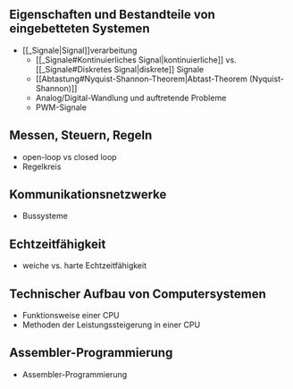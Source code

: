 
## Eigenschaften und Bestandteile von eingebetteten Systemen

- [[_Signale|Signal]]verarbeitung 
  - [[_Signale#Kontinuierliches Signal|kontinuierliche]] vs. [[_Signale#Diskretes Signal|diskrete]] Signale 
  - [[Abtastung#Nyquist-Shannon-Theorem|Abtast-Theorem (Nyquist-Shannon)]]
  - Analog/Digital-Wandlung und auftretende Probleme
  - PWM-Signale

## Messen, Steuern, Regeln

- open-loop vs closed loop
- Regelkreis

## Kommunikationsnetzwerke

- Bussysteme

## Echtzeitfähigkeit

- weiche vs. harte Echtzeitfähigkeit

## Technischer Aufbau von Computersystemen

- Funktionsweise einer CPU
- Methoden der Leistungssteigerung in einer CPU

## Assembler-Programmierung

- Assembler-Programmierung